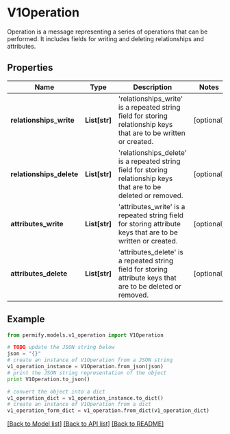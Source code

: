 # V1Operation

Operation is a message representing a series of operations that can be performed. It includes fields for writing and deleting relationships and attributes.

## Properties

Name | Type | Description | Notes
------------ | ------------- | ------------- | -------------
**relationships_write** | **List[str]** | &#39;relationships_write&#39; is a repeated string field for storing relationship keys that are to be written or created. | [optional] 
**relationships_delete** | **List[str]** | &#39;relationships_delete&#39; is a repeated string field for storing relationship keys that are to be deleted or removed. | [optional] 
**attributes_write** | **List[str]** | &#39;attributes_write&#39; is a repeated string field for storing attribute keys that are to be written or created. | [optional] 
**attributes_delete** | **List[str]** | &#39;attributes_delete&#39; is a repeated string field for storing attribute keys that are to be deleted or removed. | [optional] 

## Example

```python
from permify.models.v1_operation import V1Operation

# TODO update the JSON string below
json = "{}"
# create an instance of V1Operation from a JSON string
v1_operation_instance = V1Operation.from_json(json)
# print the JSON string representation of the object
print V1Operation.to_json()

# convert the object into a dict
v1_operation_dict = v1_operation_instance.to_dict()
# create an instance of V1Operation from a dict
v1_operation_form_dict = v1_operation.from_dict(v1_operation_dict)
```
[[Back to Model list]](../README.md#documentation-for-models) [[Back to API list]](../README.md#documentation-for-api-endpoints) [[Back to README]](../README.md)


